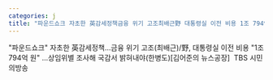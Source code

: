 ```yaml
---
categories: j
title: "파운드쇼크 자초한 英감세정책금융 위기 고조최배근野 대통령실 이전 비용 1조 794억 원 상임위별 조사해 국감서 밝혀내야한병도김어준의 뉴스공장  TBS 시민의방송"
---
```

"파운드쇼크" 자초한 英감세정책...금융 위기 고조(최배근)/野, 대통령실 이전 비용 "1조 794억 원" ...상임위별 조사해 국감서 밝혀내야(한병도)[김어준의 뉴스공장]&nbsp;&nbsp;TBS 시민의방송
